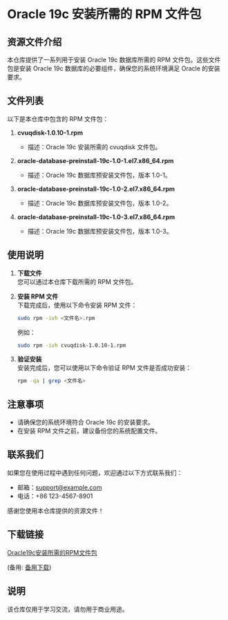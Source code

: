 # Oracle 19c 安装所需的 RPM 文件包

## 资源文件介绍

本仓库提供了一系列用于安装 Oracle 19c 数据库所需的 RPM 文件包。这些文件包是安装 Oracle 19c 数据库的必要组件，确保您的系统环境满足 Oracle 的安装要求。

## 文件列表

以下是本仓库中包含的 RPM 文件包：

1. **cvuqdisk-1.0.10-1.rpm**  
   - 描述：Oracle 19c 安装所需的 cvuqdisk 文件包。

2. **oracle-database-preinstall-19c-1.0-1.el7.x86_64.rpm**  
   - 描述：Oracle 19c 数据库预安装文件包，版本 1.0-1。

3. **oracle-database-preinstall-19c-1.0-2.el7.x86_64.rpm**  
   - 描述：Oracle 19c 数据库预安装文件包，版本 1.0-2。

4. **oracle-database-preinstall-19c-1.0-3.el7.x86_64.rpm**  
   - 描述：Oracle 19c 数据库预安装文件包，版本 1.0-3。

## 使用说明

1. **下载文件**  
   您可以通过本仓库下载所需的 RPM 文件包。

2. **安装 RPM 文件**  
   下载完成后，使用以下命令安装 RPM 文件：
   ```bash
   sudo rpm -ivh <文件名>.rpm
   ```
   例如：
   ```bash
   sudo rpm -ivh cvuqdisk-1.0.10-1.rpm
   ```

3. **验证安装**  
   安装完成后，您可以使用以下命令验证 RPM 文件是否成功安装：
   ```bash
   rpm -qa | grep <文件名>
   ```

## 注意事项

- 请确保您的系统环境符合 Oracle 19c 的安装要求。
- 在安装 RPM 文件之前，建议备份您的系统配置文件。

## 联系我们

如果您在使用过程中遇到任何问题，欢迎通过以下方式联系我们：
- 邮箱：support@example.com
- 电话：+86 123-4567-8901

感谢您使用本仓库提供的资源文件！

## 下载链接
[Oracle19c安装所需的RPM文件包](https://pan.quark.cn/s/53b7630be75a) 

(备用: [备用下载](https://pan.baidu.com/s/1epxnDRcryCY7UuyJg97OxA?pwd=1234))

## 说明

该仓库仅用于学习交流，请勿用于商业用途。
